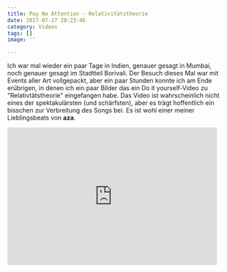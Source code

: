 ```yaml
---
title: Pay No Attention - Relativitätstheorie
date: 2017-07-27 20:23:46
category: Videos
tags: []
image: ''

---
```


Ich war mal wieder ein paar Tage in Indien, genauer gesagt in Mumbai, noch genauer gesagt im Stadtteil Borivali. Der Besuch dieses Mal war mit Events aller Art vollgepackt, aber ein paar Stunden konnte ich am Ende erübrigen, in denen ich ein paar Bilder das ein Do it yourself-Video zu "Relativtätstheorie" eingefangen habe. Das Video ist wahrscheinlich nicht eines der spektakulärsten (und schärfsten), aber es trägt hoffentlich ein bisschen zur Verbreitung des Songs bei. Es ist wohl einer meiner Lieblingsbeats von **aza**.  
<iframe width="480" height="315" src="https://www.youtube.com/embed/p8AvoMd8CYw" frameborder="0" allowfullscreen></iframe>
